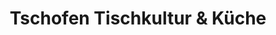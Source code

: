 ---
title: "Tschofen Tischkultur & Küche"
url: /bludenz/tschofen-tischkultur-und-kueche/
shop: Küchen
---